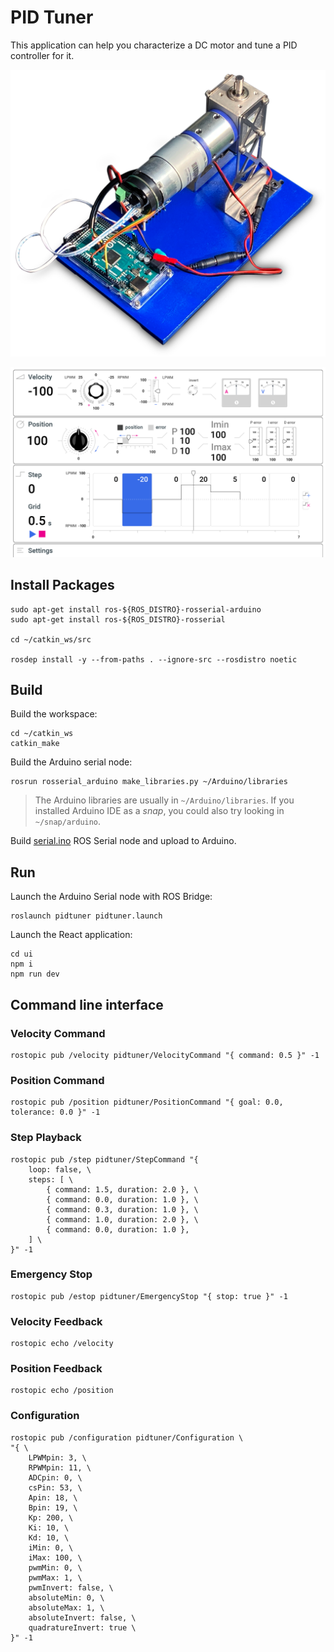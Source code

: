 # PID Tuner

This application can help you characterize a DC motor and tune a PID controller for it.

![fixture](./fixture.png)

![ui](./ui.png)

## Install Packages

```
sudo apt-get install ros-${ROS_DISTRO}-rosserial-arduino
sudo apt-get install ros-${ROS_DISTRO}-rosserial

cd ~/catkin_ws/src

rosdep install -y --from-paths . --ignore-src --rosdistro noetic
```

## Build

Build the workspace:

```
cd ~/catkin_ws
catkin_make
```

Build the Arduino serial node:

```
rosrun rosserial_arduino make_libraries.py ~/Arduino/libraries
```

> The Arduino libraries are usually in `~/Arduino/libraries`. If you installed Arduino IDE as a *snap*, you could also try looking in `~/snap/arduino`.

Build [serial.ino](./serial/serial.ino) ROS Serial node and upload to Arduino.

## Run

Launch the Arduino Serial node with ROS Bridge:

```
roslaunch pidtuner pidtuner.launch
```

Launch the React application:

```
cd ui
npm i
npm run dev
```

## Command line interface


### Velocity Command

```
rostopic pub /velocity pidtuner/VelocityCommand "{ command: 0.5 }" -1
```

### Position Command

```
rostopic pub /position pidtuner/PositionCommand "{ goal: 0.0, tolerance: 0.0 }" -1
```

### Step Playback

```
rostopic pub /step pidtuner/StepCommand "{
    loop: false, \
    steps: [ \
        { command: 1.5, duration: 2.0 }, \
        { command: 0.0, duration: 1.0 }, \
        { command: 0.3, duration: 1.0 }, \
        { command: 1.0, duration: 2.0 }, \
        { command: 0.0, duration: 1.0 },
    ] \
}" -1
```

### Emergency Stop

```
rostopic pub /estop pidtuner/EmergencyStop "{ stop: true }" -1
```

### Velocity Feedback

```
rostopic echo /velocity
```

### Position Feedback

```
rostopic echo /position
```

### Configuration

```
rostopic pub /configuration pidtuner/Configuration \
"{ \
    LPWMpin: 3, \
    RPWMpin: 11, \
    ADCpin: 0, \
    csPin: 53, \
    Apin: 18, \
    Bpin: 19, \
    Kp: 200, \
    Ki: 10, \
    Kd: 10, \
    iMin: 0, \
    iMax: 100, \
    pwmMin: 0, \
    pwmMax: 1, \
    pwmInvert: false, \
    absoluteMin: 0, \
    absoluteMax: 1, \
    absoluteInvert: false, \
    quadratureInvert: true \
}" -1
```
